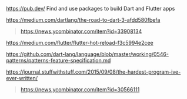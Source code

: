 https://pub.dev/ Find and use packages to build Dart and Flutter apps

https://medium.com/dartlang/the-road-to-dart-3-afdd580fbefa
> https://news.ycombinator.com/item?id=33908134

https://medium.com/flutter/flutter-hot-reload-f3c5994e2cee

https://github.com/dart-lang/language/blob/master/working/0546-patterns/patterns-feature-specification.md

https://journal.stuffwithstuff.com/2015/09/08/the-hardest-program-ive-ever-written/
> https://news.ycombinator.com/item?id=30566111